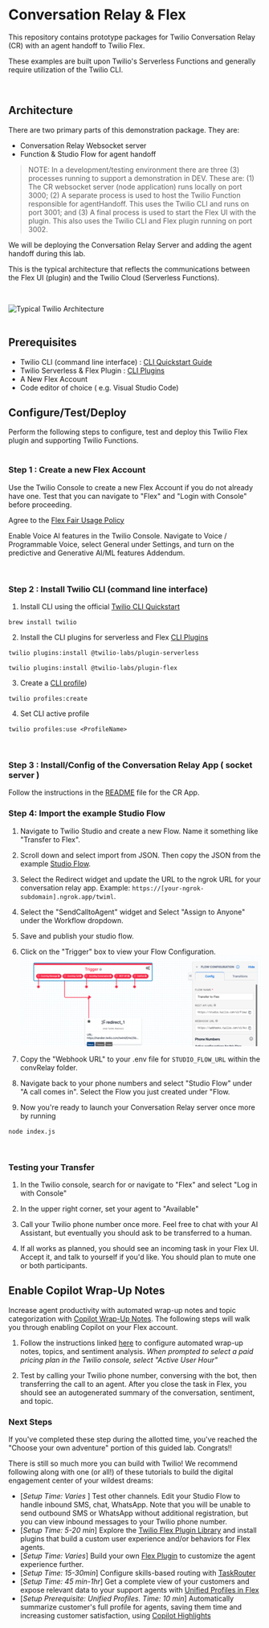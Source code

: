 # Conversation Relay & Flex

This repository contains prototype packages for Twilio Conversation Relay (CR) with an agent handoff to Twilio Flex.

These examples are built upon Twilio's Serverless Functions and generally require utilization of the Twilio CLI.

&nbsp;

## Architecture

There are two primary parts of this demonstration package.  They are:
- Conversation Relay Websocket server 
- Function & Studio Flow for agent handoff 

>NOTE: In a development/testing environment there are three (3) processes running to support a demonstration in DEV.  These are: (1) The CR websocket server (node application) runs locally on port 3000; (2) A separate process is used to host the Twilio Function responsible for agentHandoff.  This uses the Twilio CLI and runs on port 3001; and (3) A final process is used to start the Flex UI with the plugin.  This also uses the Twilio CLI and Flex plugin running on port 3002.

We will be deploying the Conversation Relay Server and adding the agent handoff during this lab. 

This is the typical architecture that reflects the communications between the Flex UI (plugin) and the Twilio Cloud (Serverless Functions).

&nbsp;

![Typical Twilio Architecture](/images/convRelayFlexArch.jpg)  
&nbsp;

## Prerequisites

- Twilio CLI (command line interface) : [CLI Quickstart Guide](https://www.twilio.com/docs/twilio-cli/quickstart)
- Twilio Serverless & Flex Plugin : [CLI Plugins](https://www.twilio.com/docs/twilio-cli/plugins)
- A New Flex Account
- Code editor of choice ( e.g. Visual Studio Code)


## Configure/Test/Deploy

Perform the following steps to configure, test and deploy this Twilio Flex plugin and supporting Twilio Functions.  
&nbsp;

### Step 1 : Create a new Flex Account

Use the Twilio Console to create a new Flex Account if you do not already have one. Test that you can navigate to "Flex" and "Login with Console" before proceeding. 

Agree to the [Flex Fair Usage Policy](https://www.twilio.com/console/flex/fair-usage-policy)

Enable Voice AI features in the Twilio Console. Navigate to Voice / Programmable Voice, select General under Settings, and turn on the predictive and Generative AI/ML features Addendum.

&nbsp;

### Step 2 : Install Twilio CLI (command line interface)


1. Install CLI using the official [Twilio CLI Quickstart](https://www.twilio.com/docs/twilio-cli/quickstart)
```
brew install twilio
```
2. Install the CLI plugins for serverless and Flex [CLI Plugins](https://www.twilio.com/docs/twilio-cli/plugins)
```
twilio plugins:install @twilio-labs/plugin-serverless
```
```
twilio plugins:install @twilio-labs/plugin-flex
```
3. Create a [CLI profile](https://www.twilio.com/docs/twilio-cli/general-usage))

```
twilio profiles:create
```

4. Set CLI active profile

```
twilio profiles:use <ProfileName>
```

&nbsp;

### Step 3 : Install/Config of the Conversation Relay App ( socket server )

Follow the instructions in the [README](/apps/convRelayApp/README.md) file for the CR App.
 
 ### Step 4: Import the example Studio Flow 

1. Navigate to Twilio Studio and create a new Flow. Name it something like "Transfer to Flex".

2. Scroll down and select import from JSON. Then copy the JSON from the example [Studio Flow](/docs/studio.json).

3. Select the Redirect widget and update the URL to the ngrok URL for your conversation relay app. Example: `https://[your-ngrok-subdomain].ngrok.app/twiml`.

4. Select the "SendCalltoAgent" widget and Select "Assign to Anyone" under the Workflow dropdown. 

5. Save and publish your studio flow. 

6. Click on the "Trigger" box to view your Flow Configuration. 
![FlowConfiguration](images/FlowConfiguration.png)

7. Copy the "Webhook URL" to your .env file for `STUDIO_FLOW_URL` within the convRelay folder. 

8. Navigate back to your phone numbers and select "Studio Flow" under "A call comes in". Select the Flow you just created under "Flow. 

9. Now you're ready to launch your Conversation Relay server once more by running 
```
node index.js
```

&nbsp;

### Testing your Transfer

1. In the Twilio console, search for or navigate to "Flex" and select "Log in with Console"

2. In the upper right corner, set your agent to "Available"

3. Call your Twilio phone number once more. Feel free to chat with your AI Assistant, but eventually you should ask to be transferred to a human. 

4. If all works as planned, you should see an incoming task in your Flex UI. Accept it, and talk to yourself if you'd like. You should plan to mute one or both participants. 

## Enable Copilot Wrap-Up Notes
Increase agent productivity with automated wrap-up notes and topic categorization with [Copilot Wrap-Up Notes](https://www.twilio.com/docs/flex/admin-guide/setup/copilot/setup). The following steps will walk you through enabling Copilot on your Flex account.

1. Follow the instructions linked [here](https://www.twilio.com/docs/flex/admin-guide/setup/copilot/setup#configure-wrap-up-notes) to configure automated wrap-up notes, topics, and sentiment analysis. *When prompted to select a paid pricing plan in the Twilio console, select "Active User Hour"*

2. Test by calling your Twilio phone number, conversing with the bot, then transferring the call to an agent. After you close the task in Flex, you should see an autogenerated summary of the conversation, sentiment, and topic. 


### Next Steps

If you've completed these step during the allotted time, you've reached the "Choose your own adventure" portion of this guided lab. Congrats!! 

There is still so much more you can build with Twilio! We recommend following along with one (or all!) of these tutorials to build the digital engagement center of your wildest dreams: 
* [*Setup Time: Varies* ] Test other channels. Edit your Studio Flow to handle inbound SMS, chat, WhatsApp. Note that you will be unable to send outbound SMS or WhatsApp without additional registration, but you can view inbound messages to your Twilio phone number.
* [*Setup Time: 5-20 min*] Explore the [Twilio Flex Plugin Library](https://flex.twilio.com/admin/plugins/library/) and install plugins that build a custom user experience and/or behaviors for Flex agents. 
* [*Setup Time: Varies*] Build your own [Flex Plugin](https://www.twilio.com/docs/flex/quickstart/getting-started-plugin) to customize the agent experience further. 
* [*Setup Time: 15-30min*] Configure skills-based routing with [TaskRouter](https://www.twilio.com/docs/flex/onboarding-guide/configure-skill-based-routing)
* [*Setup Time: 45 min-1hr*] Get a complete view of your customers and expose relevant data to your support agents with [Unified Profiles in Flex](https://www.twilio.com/docs/flex/admin-guide/setup/unified-profiles/setup#set-up-unified-profiles-in-flex)
* [*Setup Prerequisite: Unified Profiles. Time: 10 min*] Automatically summarize customer's full profile for agents, saving them time and increasing customer satisfaction, using [Copilot Highlights](https://www.twilio.com/docs/flex/admin-guide/setup/copilot/highlights)
